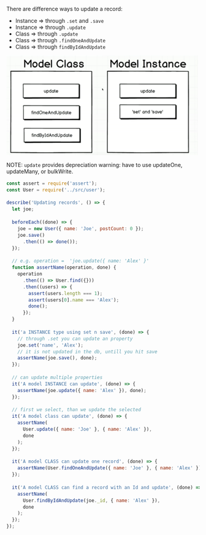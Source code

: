 There are difference ways to update a record:
- Instance => through `.set` and `.save`
- Instance => through `.update`
- Class => through `.update` 
- Class => through `.findOneAndUpdate`
- Class => through `findByIdAndUpdate`
<img src="../images/testing-update-record.png" width="500">

NOTE: `update` provides depreciation warning: have to use updateOne, updateMany, or bulkWrite. 

```js
const assert = require('assert');
const User = require('../src/user');

describe('Updating records', () => {
  let joe;

  beforeEach((done) => {
    joe = new User({ name: 'Joe', postCount: 0 });
    joe.save()
      .then(() => done());
  });

  // e.g. operation =  'joe.update({ name: 'Alex' }'
  function assertName(operation, done) {
    operation
      .then(() => User.find({}))
      .then((users) => {
        assert(users.length === 1);
        assert(users[0].name === 'Alex');
        done();
      });
  }

  it('a INSTANCE type using set n save', (done) => {
    // through .set you can update an property
    joe.set('name', 'Alex');
    // it is not updated in the db, untill you hit save
    assertName(joe.save(), done);
  });

  // can update multiple properties
  it('A model INSTANCE can update', (done) => {
    assertName(joe.update({ name: 'Alex' }), done);
  });

  // first we select, than we update the selected
  it('A model class can update', (done) => {
    assertName(
      User.update({ name: 'Joe' }, { name: 'Alex' }),
      done
    );
  });

  it('A model CLASS can update one record', (done) => {
    assertName(User.findOneAndUpdate({ name: 'Joe' }, { name: 'Alex' }), done);
  });

  it('A model CLASS can find a record with an Id and update', (done) => {
    assertName(
      User.findByIdAndUpdate(joe._id, { name: 'Alex' }),
      done
    );
  });
});
```
